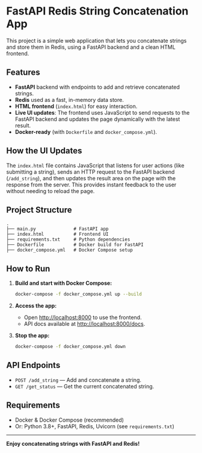 # FastAPI Redis String Concatenation App

This project is a simple web application that lets you concatenate strings and store them in Redis, using a FastAPI backend and a clean HTML frontend.

## Features

- **FastAPI** backend with endpoints to add and retrieve concatenated strings.
- **Redis** used as a fast, in-memory data store.
- **HTML frontend** (`index.html`) for easy interaction.
- **Live UI updates**: The frontend uses JavaScript to send requests to the FastAPI backend and updates the page dynamically with the latest result.
- **Docker-ready** (with `Dockerfile` and `docker_compose.yml`).

## How the UI Updates

The `index.html` file contains JavaScript that listens for user actions (like submitting a string), sends an HTTP request to the FastAPI backend (`/add_string`), and then updates the result area on the page with the response from the server. This provides instant feedback to the user without needing to reload the page.

## Project Structure

```
.
├── main.py              # FastAPI app
├── index.html           # Frontend UI
├── requirements.txt     # Python dependencies
├── Dockerfile           # Docker build for FastAPI
├── docker_compose.yml   # Docker Compose setup
```

## How to Run

1. **Build and start with Docker Compose:**

   ```sh
   docker-compose -f docker_compose.yml up --build
   ```
2. **Access the app:**

   - Open [http://localhost:8000](http://localhost:8000) to use the frontend.
   - API docs available at [http://localhost:8000/docs](http://localhost:8000/docs).
3. **Stop the app:**

   ```sh
   docker-compose -f docker_compose.yml down
   ```

## API Endpoints

- `POST /add_string` — Add and concatenate a string.
- `GET /get_status` — Get the current concatenated string.

## Requirements

- Docker & Docker Compose (recommended)
- Or: Python 3.8+, FastAPI, Redis, Uvicorn (see `requirements.txt`)

---

**Enjoy concatenating strings with FastAPI and Redis!**
